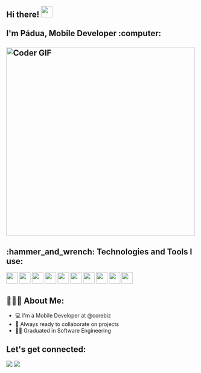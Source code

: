 <h2 align="left">
 <abc>
  <br>Hi there! <img src="https://user-images.githubusercontent.com/42378118/110234147-e3259600-7f4e-11eb-95be-0c4047144dea.gif" width="30"><br>
  <br> I'm Pádua, Mobile Developer :computer:<br>
  <br>
    <img src="https://media.giphy.com/media/SWoSkN6DxTszqIKEqv/giphy.gif" alt="Coder GIF" width="500">
 </abc>
</h2> 
<h2 align="left">:hammer_and_wrench: Technologies and Tools I use:</h2>
<p align="left"> 
  <img width="30px" src="https://cdn.jsdelivr.net/gh/devicons/devicon/icons/typescript/typescript-original.svg" />
  <img width="30px" src="https://cdn.jsdelivr.net/gh/devicons/devicon/icons/javascript/javascript-original.svg" />
  <img width="30px" src="https://cdn.jsdelivr.net/gh/devicons/devicon/icons/react/react-original.svg" />
  <img width="30px" src="https://cdn.jsdelivr.net/gh/devicons/devicon/icons/kotlin/kotlin-original.svg" />
  <img width="30px" src="https://cdn.jsdelivr.net/gh/devicons/devicon/icons/swift/swift-original.svg" />
  <img width="30px" src="https://cdn.jsdelivr.net/gh/devicons/devicon/icons/nodejs/nodejs-original.svg" />
  <img width="30px" src="https://cdn.jsdelivr.net/gh/devicons/devicon/icons/redux/redux-original.svg" />
  <img width="30px" src="https://cdn.jsdelivr.net/gh/devicons/devicon/icons/bitbucket/bitbucket-original.svg" />
  <img width="30px" src="https://cdn.jsdelivr.net/gh/devicons/devicon/icons/mongodb/mongodb-original.svg" />
  <img width="30px" src="https://cdn.jsdelivr.net/gh/devicons/devicon/icons/linux/linux-original.svg" />
</p>

<h2 align="left">👨🏻‍💻 About Me:</h2>

- :computer: I'm a Mobile Developer at @corebiz
- :rocket: Always ready to collaborate on projects
- :man_technologist: Graduated in Software Engineering

<h2 align="left">Let's get connected:</h2>

 <a href="https://www.linkedin.com/in/matheus-p%C3%A1dua-69174716b//"><img src="https://img.shields.io/badge/LinkedIn-0077B5?style=for-the-badge&logo=linkedin&logoColor=white" /></a>
 <a href="https://www.instagram.com/apenaspadua"><img src="https://img.shields.io/badge/Instagram-E4405F?style=for-the-badge&logo=instagram&logoColor=white" /></a>
